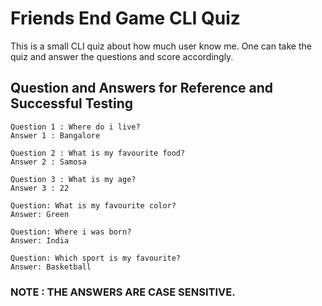 # Friends End Game CLI Quiz
This is a small CLI quiz about how much user know me. One can take the quiz and answer the questions and score accordingly.

## Question and Answers for Reference and Successful Testing


```
Question 1 : Where do i live?
Answer 1 : Bangalore

Question 2 : What is my favourite food?
Answer 2 : Samosa

Question 3 : What is my age?
Answer 3 : 22

Question: What is my favourite color?
Answer: Green

Question: Where i was born?
Answer: India

Question: Which sport is my favourite?
Answer: Basketball
```

### NOTE : THE ANSWERS ARE CASE SENSITIVE.
